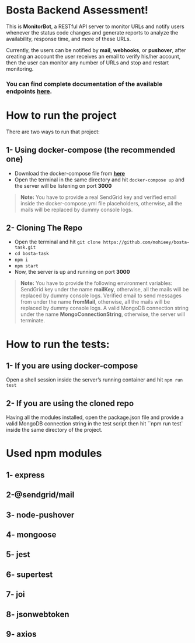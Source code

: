 # Bosta Backend Assessment!

This is **MonitorBot**, a RESTful API server to monitor URLs and notify users whenever the status code changes and generate reports to analyze the availability, response time, and more of these URLs.

Currently, the users can be notified by **mail**, **webhooks**, or **pushover**, after creating an account the user receives an email to verify his/her account, then the user can monitor any number of URLs and stop and restart monitoring.

### You can find complete documentation of the available endpoints **[here](https://documenter.getpostman.com/view/16084742/UVJZpej9#5a67ac0d-2819-4eb8-82df-5a0c1b79c344)**.

# **How to run the project**

There are two ways to run that project:

## **1- Using docker-compose (the recommended one)**

- Download the docker-compose file from **[here](https://drive.google.com/file/d/1U4JyNph0LskJdxdcE7Hl0TMIatH4poSg/view?usp=sharing)**
- Open the terminal in the same directory and hit `docker-compose up` and the server will be listening on port **3000**

> **Note:** You have to provide a real SendGrid key and verified email inside the docker-compose.yml file placeholders, otherwise, all the mails will be replaced by dummy console logs.

## 2- Cloning The Repo

- Open the terminal and hit `git clone https://github.com/mohieey/bosta-task.git`
- `cd bosta-task`
- `npm i`
- `npm start`
- Now, the server is up and running on port **3000**

> **Note:** You have to provide the following environment variables:
> SendGrid key under the name **mailKey**, otherwise, all the mails will be replaced by dummy console logs.
> Verified email to send messages from under the name **fromMail**, otherwise, all the mails will be replaced by dummy console logs.
> A valid MongoDB connection string under the name **MongoConnectionString**, otherwise, the server will terminate.

# How to run the tests:

## 1- If you are using docker-compose

Open a shell session inside the server’s running container and hit `npm run test`

## 2- If you are using the cloned repo

Having all the modules installed, open the package.json file and provide a valid MongoDB connection string in the test script then hit ``npm run test` inside the same directory of the project.

# Used npm modules

## 1- express

## 2-@sendgrid/mail

## 3- node-pushover

## 4- mongoose

## 5- jest

## 6- supertest

## 7- joi

## 8- jsonwebtoken

## 9- axios
